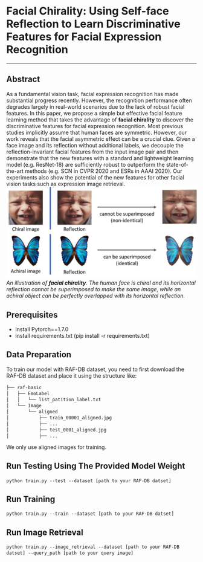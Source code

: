 # Facial Chirality: Using Self-face Reflection to Learn Discriminative Features for Facial Expression Recognition

---
## Abstract
As a fundamental vision task, facial expression recognition has made substantial progress recently. However, the recognition performance often degrades largely in real-world scenarios due to the lack of robust facial features. In this paper, we propose a simple but effective facial feature learning method that takes the advantage of **facial chirality** to discover the discriminative features for facial expression recognition. Most previous studies implicitly assume that human faces are symmetric. However, our work reveals that the facial asymmetric effect can be a crucial clue. 
Given a face image and its reflection without additional labels, we decouple the reflection-invariant facial features from the input image pair and then demonstrate that the new features with a standard and lightweight learning model (e.g. ResNet-18) are sufficiently robust to outperform the state-of-the-art methods (e.g. SCN in CVPR 2020 and ESRs in AAAI 2020). Our experiments also show the potential of the new features for other facial vision tasks such as expression image retrieval.
![facial chirality](chirality.png)
*An illustration of **facial chirality**. The human face is chiral and its horizontal reflection cannot be superimposed to make the same image, while an achiral object can be perfectly overlapped with its horizontal reflection.*

## Prerequisites
* Install Pytorch==1.7.0
* Install requirements.txt (pip install -r requirements.txt)

## Data Preparation
To train our model with RAF-DB dataset, you need to first download the RAF-DB dataset and place it using the structure like:
```
├── raf-basic
│   ├── EmoLabel
│   │   └── list_patition_label.txt
│   └── Image
│       └── aligned
│           ├── train_00001_aligned.jpg
│           ├── ...
│           ├── test_0001_aligned.jpg
│           ├── ...

```
  We only use aligned images for training.

<!-- 2. Create a directory named "models", download the trained weight of the model for testing from https://drive.google.com/file/d/1bLCY4LKSD7a5GqB_f9-N8pvPYQtbyub0/view?usp=sharing and place the model weight file in the "models" directory.
-->

## Run Testing Using The Provided Model Weight
```
python train.py --test --dataset [path to your RAF-DB datset]
```
## Run Training
```
python train.py --train --dataset [path to your RAF-DB datset]
```

## Run Image Retrieval
```
python train.py --image_retrieval --dataset [path to your RAF-DB datset] --query_path [path to your query image]
```
